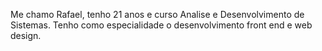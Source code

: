 Me chamo Rafael, tenho 21 anos e curso Analise e Desenvolvimento de Sistemas. Tenho como especialidade o desenvolvimento front end e web design.

<!---
R4ffz/R4ffz is a ✨ special ✨ repository because its `README.md` (this file) appears on your GitHub profile.
You can click the Preview link to take a look at your changes.
--->
